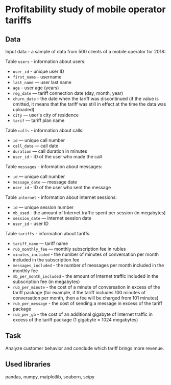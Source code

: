 # Profitability study of mobile operator tariffs
## Data
Input data - a sample of data from 500 clients of a mobile operator for 2018:  

Table `users` - information about users:  
  * `user_id` - unique user ID  
  * `first_name` - username  
  * `last_name` — user last name  
  * `age` - user age (years)  
  * `reg_date` — tariff connection date (day, month, year)  
  * `churn_date` - the date when the tariff was discontinued (if the value is omitted, it means that the tariff was still in effect at the time the data was uploaded)  
  * `city` — user's city of residence  
  * `tarif` — tariff plan name  

Table `calls` - information about calls:  
  * `id` — unique call number  
  * `call_date` — call date  
  * `duration` — call duration in minutes  
  * `user_id` - ID of the user who made the call  

Table `messages` - information about messages:  
  * `id` — unique call number  
  * `message_date` — message date  
  * `user_id` - ID of the user who sent the message  

Table `internet` - information about Internet sessions:  
  * `id` — unique session number  
  * `mb_used` - the amount of Internet traffic spent per session (in megabytes)  
  * `session_date` — internet session date  
  * `user_id` - user ID  

Table `tariffs` - information about tariffs:  
  * `tariff_name` — tariff name  
  * `rub_monthly_fee` — monthly subscription fee in rubles  
  * `minutes_included` - the number of minutes of conversation per month included in the subscription fee  
  * `messages_included` - the number of messages per month included in the monthly fee  
  * `mb_per_month_included` - the amount of Internet traffic included in the subscription fee (in megabytes)  
  * `rub_per_minute` - the cost of a minute of conversation in excess of the tariff package (for example, if the tariff includes 100 minutes of conversation per month, then a fee will be charged from 101 minutes)  
  * `rub_per_message` - the cost of sending a message in excess of the tariff package  
  * `rub_per_gb` - the cost of an additional gigabyte of Internet traffic in excess of the tariff package (1 gigabyte = 1024 megabytes)  

## Task
Analyze customer behavior and conclude which tariff brings more revenue.

## Used libraries
pandas, numpy, matplotlib, seaborn, scipy
